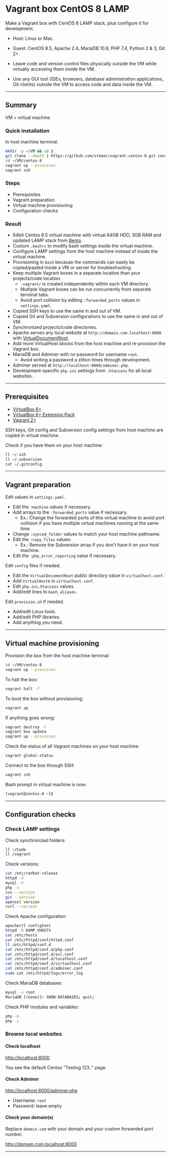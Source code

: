 # Vagrant box CentOS 8 LAMP

Make a Vagrant box with CentOS 8 LAMP stack, plus configure it for development.

- Host: Linux or Mac.
- Guest: CentOS 8.5, Apache 2.4, MariaDB 10.6, PHP 7.4, Python 2 & 3, Git 2+.

- Leave code and version control files physically outside the VM while virtually accessing them inside the VM.
- Use any GUI tool (IDEs, browsers, database administration applications, Git clients) outside the VM to access code and data inside the VM.

---

## Summary

VM = virtual machine

### Quick installation

In host machine terminal:

```bash
mkdir -p ~/VM && cd $_
git clone --depth 1 https://github.com/stemar/vagrant-centos-8.git centos-8
cd ~/VM/centos-8
vagrant up --provision
vagrant ssh
```

### Steps

- Prerequisites
- Vagrant preparation
- Virtual machine provisioning
- Configuration checks

### Result

- 64bit Centos 8.5 virtual machine with virtual 64GB HDD, 3GB RAM and updated LAMP stack from [Bento](https://app.vagrantup.com/bento/boxes/centos-8.5).
- Custom `.bashrc` to modify bash settings inside the virtual machine.
- Configure LAMP settings from the host machine instead of inside the virtual machine.
- Provisioning in `bash` because the commands can easily be copied/pasted inside a VM or server for troubleshooting.
- Keep multiple Vagrant boxes in a separate location than your projects/code location.
    - `.vagrant/` is created independently within each VM directory.
    - Multiple Vagrant boxes can be run concurrently from separate terminal tabs.
    - Avoid port collision by editing `:forwarded_ports` values in `settings.yaml`.
- Copied SSH keys to use the same in and out of VM.
- Copied Git and Subversion configurations to use the same in and out of VM.
- Synchronized projects/code directories.
- Apache serves any local website at `http://domain.com.localhost:8000` with [VirtualDocumentRoot](https://httpd.apache.org/docs/2.4/mod/mod_vhost_alias.html).
- Add more VirtualHost blocks from the host machine and re-provision the Vagrant box.
- MariaDB and Adminer with no password for username `root`.
    - Avoid writing a password a zillion times through development.
- Adminer served at `http://localhost:8000/adminer.php`.
- Development-specific `php.ini` settings from `.htaccess` for all local websites.

---

## Prerequisites

- [VirtualBox 6+](https://www.virtualbox.org/wiki/Downloads)
- [VirtualBox 6+ Extension Pack](https://www.virtualbox.org/wiki/Downloads)
- [Vagrant 2+](https://www.vagrantup.com/downloads.html)

SSH keys, Git config and Subversion config settings from host machine are copied in virtual machine.

Check if you have them on your host machine:

```bash
ll ~/.ssh
ll ~/.subversion
cat ~/.gitconfig
```

---

## Vagrant preparation

Edit values in `settings.yaml`.

- Edit the `:machine` values if necessary.
- Add arrays to the `:forwarded_ports` value if necessary.
    - Ex.: Change the forwarded ports of this virtual machine to avoid port collision if you have multiple virtual machines running at the same time.
- Change `:synced_folder` values to match your host machine pathname.
- Edit the `:copy_files` values:
    - Ex.: Remove the Subversion array if you don't have it on your host machine.
- Edit the `:php_error_reporting` value if necessary.

Edit `config` files if needed.

- Edit the `VirtualDocumentRoot` public directory value in `virtualhost.conf`.
- Add `VirtualHost`s in `virtualhost.conf`.
- Edit `php.ini.htaccess` values.
- Add/edit lines to `bash_aliases`.

Edit `provision.sh` if needed.

- Add/edit Linux tools.
- Add/edit PHP libraries.
- Add anything you need.

---

## Virtual machine provisioning

Provision the box from the host machine terminal:

```bash
cd ~/VM/centos-8
vagrant up --provision
```

To halt the box:

```bash
vagrant halt -f
```

To boot the box without provisioning:

```bash
vagrant up
```

If anything goes wrong:

```bash
vagrant destroy -f
vagrant box update
vagrant up --provision
```

Check the status of all Vagrant machines on your host machine:

```bash
vagrant global-status
```

Connect to the box through SSH:

```bash
vagrant ssh
```

Bash prompt in virtual machine is now:

```bash
[vagrant@centos-8 ~]$
```

---

## Configuration checks

### Check LAMP settings

Check synchronized folders:

```bash
ll ~/Code
ll /vagrant
```

Check versions:

```bash
cat /etc/redhat-release
httpd -V
mysql -V
php -v
svn --version
git --version
openssl version
curl --version
```

Check Apache configuration:

```bash
apachectl configtest
httpd -D DUMP_VHOSTS
cat /etc/hosts
cat /etc/httpd/conf/httpd.conf
ll /etc/httpd/conf.d
cat /etc/httpd/conf.d/php.conf
cat /etc/httpd/conf.d/ssl.conf
cat /etc/httpd/conf.d/localhost.conf
cat /etc/httpd/conf.d/virtualhost.conf
cat /etc/httpd/conf.d/adminer.conf
sudo cat /etc/httpd/logs/error_log
```

Check MariaDB databases:

```bash
mysql -u root
MariaDB [(none)]> SHOW DATABASES; quit;
```

Check PHP modules and variables:

```bash
php -m
php -i
```

### Browse local websites

#### Check localhost

<http://localhost:8000>

You see the default Centos "Testing 123.." page.

#### Check Adminer

<http://localhost:8000/adminer.php>

- Username: `root`
- Password: leave empty

#### Check your domain(s)

Replace `domain.com` with your domain and your custom forwarded port number.

<http://domain.com.localhost:8000>

---
